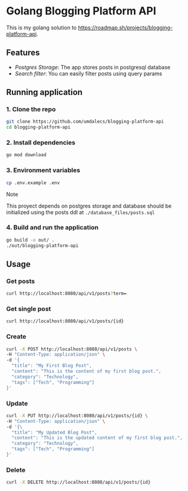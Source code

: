 # Golang Blogging Platform API

This is my golang solution to https://roadmap.sh/projects/blogging-platform-api.

## Features

- *Postgres Storage*: The app stores posts in postgresql database
- *Search filter*: You can easily filter posts using query params

## Running application

### 1. Clone the repo

```bash
git clone https://github.com/umdalecs/blogging-platform-api
cd blogging-platform-api
```

### 2. Install dependencies

```bash
go mod download
```

### 3. Environment variables

```bash
cp .env.example .env
```

> [!Note]
> This proyect depends on postgres storage and database should be initialized
> using the posts ddl at `./database_files/posts.sql`

### 4. Build and run the application

```bash
go build -o out/ .
./out/blogging-platform-api
```

## Usage

### Get posts
```bash
curl http://localhost:8080/api/v1/posts?term=
```

### Get single post
```bash
curl http://localhost:8080/api/v1/posts/{id}
```

### Create
```bash
curl -X POST http://localhost:8080/api/v1/posts \
-H "Content-Type: application/json" \
-d '{
  "title": "My First Blog Post",
  "content": "This is the content of my first blog post.",
  "category": "Technology",
  "tags": ["Tech", "Programming"]
}'
```

### Update
```bash
curl -X PUT http://localhost:8080/api/v1/posts/{id} \
-H "Content-Type: application/json" \
-d '{\
  "title": "My Updated Blog Post",
  "content": "This is the updated content of my first blog post.",
  "category": "Technology",
  "tags": ["Tech", "Programming"]
}'
```

### Delete
```bash
curl -X DELETE http://localhost:8080/api/v1/posts/{id}
```
